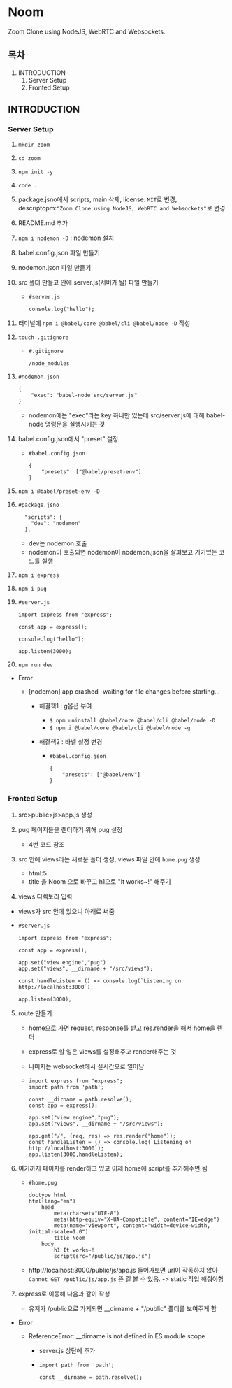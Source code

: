 # Noom

[노마드코더_줌 클론코딩]: https://nomadcoders.co/noom

Zoom Clone using NodeJS, WebRTC and Websockets.



## 목차

1. INTRODUCTION
   1. Server Setup
   2. Fronted Setup





## INTRODUCTION

### Server Setup

1. ```mkdir zoom```
2. ```cd zoom```
3. ```npm init -y```
4. ```code .```
5. package.jsno에서 scripts, main 삭제, license: ```MIT```로 변경, descriptopm:```"Zoom Clone using NodeJS, WebRTC and Websockets"```로 변경
6. README.md 추가
7. ```npm i nodemon -D``` : nodemon 설치
8. babel.config.json 파일 만들기

9. nodemon.json 파일 만들기

10. src 폴더 만들고 안에 server.js(서버가 될) 파일 만들기

    - ```
      #server.js
      
      console.log("hello");
      ```

11. 터미널에 ```npm i @babel/core @babel/cli @babel/node -D``` 작성

12. ```touch .gitignore```

    - ```
      #.gitignore
      
      /node_modules
      ```

13. ```
    #nodemon.json
    
    {
    	"exec": "babel-node src/server.js"
    }
    ```

    - nodemon에는 "exec"라는 key 하나만 있는데  src/server.js에 대해 babel-node 명령문을 실행시키는 것

14. babel.config.json에서 "preset" 설정

    - ```
      #babel.config.json
      
      {
          "presets": ["@babel/preset-env"]
      }
      ```

15. ```npm i @babel/preset-env -D```

16. ```
    #package.jsno
      
      "scripts": {
        "dev": "nodemon"
      },
    ```

    - dev는 nodemon 호출
    - nodemon이 호출되면 nodemon이 nodemon.json을 살펴보고 거기있는 코드를 실행

17. ```npm i express```

18. ```npm i pug```

19. ```
    #server.js
    
    import express from "express";
    
    const app = express();
    
    console.log("hello");
    
    app.listen(3000);
    ```

20. ```npm run dev```



- Error

  - [nodemon] app crashed -waiting for file changes before starting...

    - 해결책1 : g옵션 부여

      - ```$ npm uninstall @babel/core @babel/cli @babel/node -D```
      - ```$ npm i @babel/core @babel/cli @babel/node -g```

    - 해결책2 : 바벨 설정 변경

      - ```
        #babel.config.json
        
        {
            "presets": ["@babel/env"]
        }
        ```

        

### Fronted Setup

1. src>public>js>app.js 생성

2. pug 페이지들을 렌더하기 위해 pug 설정

   - 4번 코드 참조

3. src 안에 views라는 새로운 폴더 생성, views 파일 안에 ```home.pug``` 생성

   - html:5
   - title 을 Noom 으로 바꾸고 h1으로 "It works~!" 해주기

4.  views 디렉토리 입력

   - views가 src 안에 있으니 아래로 써줌

   - ```
     #server.js
     
     import express from "express";
     
     const app = express();
     
     app.set("view engine","pug")
     app.set("views", __dirname + "/src/views");
     
     const handleListen = () => console.log(`Listening on http://localhost:3000`);
     
     app.listen(3000);
     ```

5. route 만들기

   - home으로 가면 request, response를 받고 res.render을 해서 home을 렌더

   - express로 할 일은 views를 설정해주고 render해주는 것

   - 나머지는 websocket에서 실시간으로 일어남

   - ```
     import express from "express";
     import path from 'path';
     
     const __dirname = path.resolve();
     const app = express();
     
     app.set("view engine","pug");
     app.set("views", __dirname + "/src/views");
     
     app.get("/", (req, res) => res.render("home"));
     const handleListen = () => console.log(`Listening on http://localhost:3000`);
     app.listen(3000,handleListen);
     ```

6. 여기까지 페이지를 render하고 있고 이제 home에 script를 추가해주면 됨

   - ```
     #home.pug
     
     doctype html
     html(lang="en")
         head
             meta(charset="UTF-8")
             meta(http-equiv="X-UA-Compatible", content="IE=edge")
             meta(name="viewport", content="width=device-width, initial-scale=1.0")
             title Noom
         body
             h1 It works~! 
             script(src="/public/js/app.js")
     ```

   - http://localhost:3000/public/js/app.js 들어가보면 url이 작동하지 않아 ```Cannot GET /public/js/app.js``` 뜬 걸 볼 수 있음. -> static 작업 해줘야함

7. express로 이동해 다음과 같이 작성

   - 유저가 /public으로 가게되면 __dirname + "/public" 폴더를 보여주게 함



- Error

  - ReferenceError: __dirname is not defined in ES module scope

    - server.js 상단에 추가

    - ```
      import path from 'path';
      
      const __dirname = path.resolve();
      ```

      



